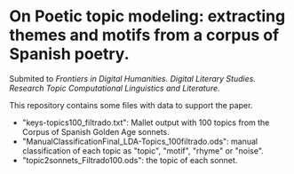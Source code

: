 # On Poetic topic modeling: extracting themes and motifs from a corpus of Spanish poetry.

Submited to *Frontiers in Digital Humanities. Digital Literary Studies. Research Topic
Computational Linguistics and Literature.*

This repository contains some files with data to support the paper.

- "keys-topics100\_filtrado.txt": Mallet output with 100 topics from the Corpus of Spanish Golden Age sonnets.
- "ManualClassificationFinal\_LDA-Topics\_100filtrado.ods": manual classification of each topic as "topic", "motif", "rhyme" or "noise".
- "topic2sonnets_Filtrado100.ods": the topic of each sonnet.
